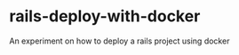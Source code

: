 rails-deploy-with-docker
========================

An experiment on how to deploy a rails project using docker
